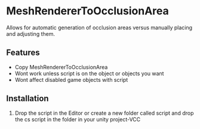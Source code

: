 # MeshRendererToOcclusionArea
Allows for automatic generation of occlusion areas versus manually placing and adjusting them.

## Features
- Copy MeshRendererToOcclusionArea 
- Wont work unless script is on the object or objects you want
- Wont affect disabled game objects with script

## Installation
1. Drop the script in the Editor or create a new folder called script and drop the cs script in the folder in your unity project-VCC 
